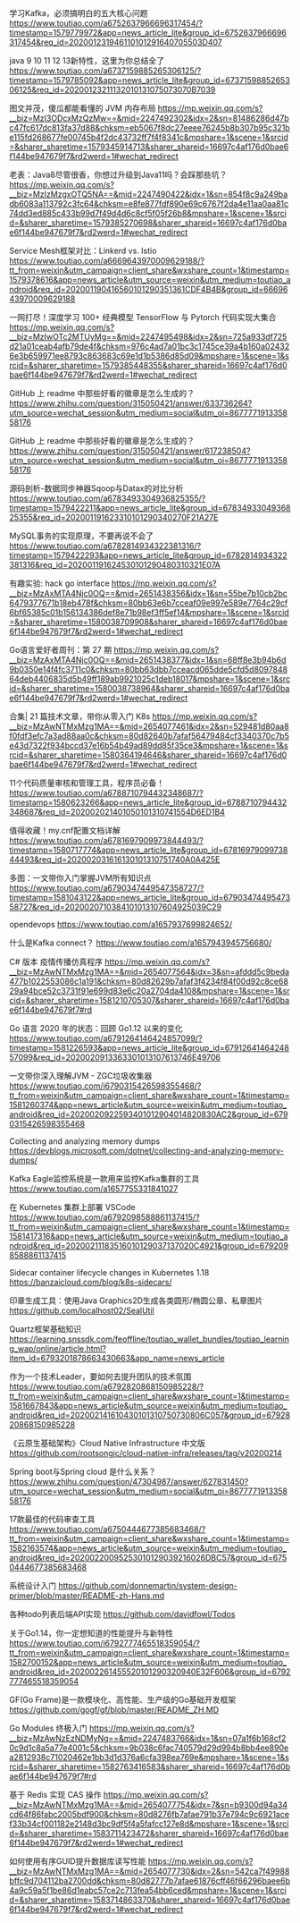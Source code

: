 学习Kafka，必须搞明白的五大核心问题
https://www.toutiao.com/a6752637966696317454/?timestamp=1579779972&app=news_article_lite&group_id=6752637966696317454&req_id=202001231946110101291640705503D407

java 9 10 11 12 13新特性，这里为你总结全了
https://www.toutiao.com/a6737159885265306125/?timestamp=1579785092&app=news_article_lite&group_id=6737159885265306125&req_id=20200123211132010131075073070B7039

图文并茂，傻瓜都能看懂的 JVM 内存布局
https://mp.weixin.qq.com/s?__biz=MzI3ODcxMzQzMw==&mid=2247492302&idx=2&sn=81486286d47bc47fc617dc813fa37d88&chksm=eb5067f8dc27eeee76245b8b307b95c321be115fd268677fe00745b4f2dc43732ff7f4f8341c&mpshare=1&scene=1&srcid=&sharer_sharetime=1579345914713&sharer_shareid=16697c4af176d0bae6f144be947679f7&rd2werd=1#wechat_redirect


老表：Java8尽管很香，你想过升级到Java11吗？会踩那些坑？
https://mp.weixin.qq.com/s?__biz=MzIzMzgxOTQ5NA==&mid=2247490422&idx=1&sn=854f8c9a249badb6083a113792c3fc64&chksm=e8fe877fdf890e69c6767f2da4e11aa0aa81c74dd3ed885c433b99d7f49d4d6c8cf5f05f26b8&mpshare=1&scene=1&srcid=&sharer_sharetime=1579385270698&sharer_shareid=16697c4af176d0bae6f144be947679f7&rd2werd=1#wechat_redirect

Service Mesh框架对比：Linkerd vs. Istio
https://www.toutiao.com/a6669643970009629188/?tt_from=weixin&utm_campaign=client_share&wxshare_count=1&timestamp=1579378616&app=news_article&utm_source=weixin&utm_medium=toutiao_android&req_id=202001190416560101290351361CDF4B4B&group_id=6669643970009629188

一网打尽！深度学习 100+ 经典模型 TensorFlow 与 Pytorch 代码实现大集合
https://mp.weixin.qq.com/s?__biz=MzIwOTc2MTUyMg==&mid=2247495498&idx=2&sn=725a933df725d21a01ceab4afb79de4f&chksm=976c4ad7a01bc3c1745ce39a4b160a024326e3b659971ee8793c863683c69e1d1b5386d85d09&mpshare=1&scene=1&srcid=&sharer_sharetime=1579385448355&sharer_shareid=16697c4af176d0bae6f144be947679f7&rd2werd=1#wechat_redirect



GitHub 上 readme 中那些好看的徽章是怎么生成的？
https://www.zhihu.com/question/315050421/answer/633736264?utm_source=wechat_session&utm_medium=social&utm_oi=867777191335858176

GitHub 上 readme 中那些好看的徽章是怎么生成的？
https://www.zhihu.com/question/315050421/answer/617238504?utm_source=wechat_session&utm_medium=social&utm_oi=867777191335858176


源码剖析-数据同步神器Sqoop与Datax的对比分析
https://www.toutiao.com/a6783493304936825355/?timestamp=1579422211&app=news_article_lite&group_id=6783493304936825355&req_id=202001191623310101290340270F21A27E

MySQL事务的实现原理，不要再说不会了
https://www.toutiao.com/a6782814934322381316/?timestamp=1579422293&app=news_article_lite&group_id=6782814934322381316&req_id=202001191624530101290480310321E07A


有趣实验: hack go interface
https://mp.weixin.qq.com/s?__biz=MzAxMTA4Njc0OQ==&mid=2651438356&idx=1&sn=55be7b10cb2bc6479377671b18eb478f&chksm=80bb63e6b7cceaf09e997e589e7764c29cf6bf65385c01b156134386def8e71b98ef3ff5ef14&mpshare=1&scene=1&srcid=&sharer_sharetime=1580038709908&sharer_shareid=16697c4af176d0bae6f144be947679f7&rd2werd=1#wechat_redirect


Go语言爱好者周刊：第 27 期
https://mp.weixin.qq.com/s?__biz=MzAxMTA4Njc0OQ==&mid=2651438377&idx=1&sn=68ff8e3b94b6d9b0350e14f4fc3711c0&chksm=80bb63dbb7cceacd065dde5cfd5d809784864deb4406835d5b49ff189ab9921025c1deb18017&mpshare=1&scene=1&srcid=&sharer_sharetime=1580038738964&sharer_shareid=16697c4af176d0bae6f144be947679f7&rd2werd=1#wechat_redirect


合集| 21 篇技术文章，带你从零入门 K8s
https://mp.weixin.qq.com/s?__biz=MzAwNTMxMzg1MA==&mid=2654077461&idx=2&sn=529481d80aa8f0fdf3efc7a3ad88aa0c&chksm=80d82640b7afaf56479484cf3340370c7b5e43d7322f934bccd37e16b54b49ad89dd85f35ce3&mpshare=1&scene=1&srcid=&sharer_sharetime=1580364194646&sharer_shareid=16697c4af176d0bae6f144be947679f7&rd2werd=1#wechat_redirect


11个代码质量审核和管理工具，程序员必备！
https://www.toutiao.com/a6788710794432348687/?timestamp=1580623266&app=news_article_lite&group_id=6788710794432348687&req_id=202002021401050101310741554D6ED1B4


值得收藏！my.cnf配置文档详解
https://www.toutiao.com/a6781697909973844493/?timestamp=1580717774&app=news_article_lite&group_id=6781697909973844493&req_id=202002031616130101310751740A0A425E

多图：一文带你入门掌握JVM所有知识点
https://www.toutiao.com/a6790347449547358727/?timestamp=1581043122&app=news_article_lite&group_id=6790347449547358727&req_id=2020020710384101013107604925039C29


opendevops
https://www.toutiao.com/a1657937699824652/

什么是Kafka connect？
https://www.toutiao.com/a1657943945756680/

C# 版本 疫情传播仿真程序
https://mp.weixin.qq.com/s?__biz=MzAwNTMxMzg1MA==&mid=2654077564&idx=3&sn=afddd5c9beda477b1022553086c1a191&chksm=80d82629b7afaf3f4234f84f00d92c8ce6829a94bce52c3731f91e699d83e6c20a2704da4108&mpshare=1&scene=1&srcid=&sharer_sharetime=1581210705307&sharer_shareid=16697c4af176d0bae6f144be947679f7#rd

Go 语言 2020 年的状态：回顾 Go1.12 以来的变化
https://www.toutiao.com/a6791264146424857099/?timestamp=1581226593&app=news_article_lite&group_id=6791264146424857099&req_id=2020020913363301013107613746E49706

一文带你深入理解JVM - ZGC垃圾收集器
https://www.toutiao.com/i6790315426598355468/?tt_from=weixin&utm_campaign=client_share&wxshare_count=1&timestamp=1581260374&app=news_article&utm_source=weixin&utm_medium=toutiao_android&req_id=2020020922593401012904014820830AC2&group_id=6790315426598355468

Collecting and analyzing memory dumps
https://devblogs.microsoft.com/dotnet/collecting-and-analyzing-memory-dumps/

Kafka Eagle监控系统是一款用来监控Kafka集群的工具
https://www.toutiao.com/a1657755331841027

在 Kubernetes 集群上部署 VSCode
https://www.toutiao.com/a6792098588861137415/?tt_from=weixin&utm_campaign=client_share&wxshare_count=1&timestamp=1581417316&app=news_article&utm_source=weixin&utm_medium=toutiao_android&req_id=20200211183516010129037137020C4921&group_id=6792098588861137415

Sidecar container lifecycle changes in Kubernetes 1.18
https://banzaicloud.com/blog/k8s-sidecars/


印章生成工具：使用Java Graphics2D生成各类圆形/椭圆公章、私章图片
https://github.com/localhost02/SealUtil


Quartz框架基础知识
https://learning.snssdk.com/feoffline/toutiao_wallet_bundles/toutiao_learning_wap/online/article.html?item_id=6793201878663430663&app_name=news_article


作为一个技术Leader，要如何去提升团队的技术氛围
https://www.toutiao.com/a6792820868150985228/?tt_from=weixin&utm_campaign=client_share&wxshare_count=1&timestamp=1581667843&app=news_article&utm_source=weixin&utm_medium=toutiao_android&req_id=202002141610430101310750730806C057&group_id=6792820868150985228

《云原生基础架构》Cloud Native Infrastructure 中文版
https://github.com/rootsongjc/cloud-native-infra/releases/tag/v20200214


Spring boot与Spring cloud 是什么关系？
https://www.zhihu.com/question/47304987/answer/627831450?utm_source=wechat_session&utm_medium=social&utm_oi=867777191335858176


17款最佳的代码审查工具
https://www.toutiao.com/a6750444677385683468/?tt_from=weixin&utm_campaign=client_share&wxshare_count=1&timestamp=1582163574&app=news_article&utm_source=weixin&utm_medium=toutiao_android&req_id=20200220095253010129039216026DBC57&group_id=6750444677385683468


系统设计入门
https://github.com/donnemartin/system-design-primer/blob/master/README-zh-Hans.md




各种todo列表后端API实现
https://github.com/davidfowl/Todos


关于Go1.14，你一定想知道的性能提升与新特性
https://www.toutiao.com/i6792777465518359054/?tt_from=weixin&utm_campaign=client_share&wxshare_count=1&timestamp=1582700152&app=news_article&utm_source=weixin&utm_medium=toutiao_android&req_id=202002261455520101290320940E32F606&group_id=6792777465518359054


GF(Go Frame)是一款模块化、高性能、生产级的Go基础开发框架
https://github.com/gogf/gf/blob/master/README_ZH.MD

Go Modules 终极入门
https://mp.weixin.qq.com/s?__biz=MzAwNzEzNDMyNg==&mid=2247483766&idx=1&sn=07a1f6b168cf20c9d1c8a5a77e4001c5&chksm=9b038c6fac740579d29d994b8bb4ee890ea2812938c71020462e1bb3d1d376a6cfa398ea769e&mpshare=1&scene=1&srcid=&sharer_sharetime=1582763416583&sharer_shareid=16697c4af176d0bae6f144be947679f7#rd

基于 Redis 实现 CAS 操作
https://mp.weixin.qq.com/s?__biz=MzAwNTMxMzg1MA==&mid=2654077754&idx=7&sn=b9300d94a34cd64f86fabc2005bdf900&chksm=80d8276fb7afae791b37e794c9c6921acef33b34cf001182e2148d3bc9df5f4a5fafcc127e8d&mpshare=1&scene=1&srcid=&sharer_sharetime=1583711423472&sharer_shareid=16697c4af176d0bae6f144be947679f7&rd2werd=1#wechat_redirect

如何使用有序GUID提升数据库读写性能
https://mp.weixin.qq.com/s?__biz=MzAwNTMxMzg1MA==&mid=2654077730&idx=2&sn=542ca7f49988bffc9d704112ba2700dd&chksm=80d82777b7afae61876cff46f66296baee6b4a9c59a5f1be86d1eabc57ce2c713fea54bb6ced&mpshare=1&scene=1&srcid=&sharer_sharetime=1583714863370&sharer_shareid=16697c4af176d0bae6f144be947679f7&rd2werd=1#wechat_redirect
